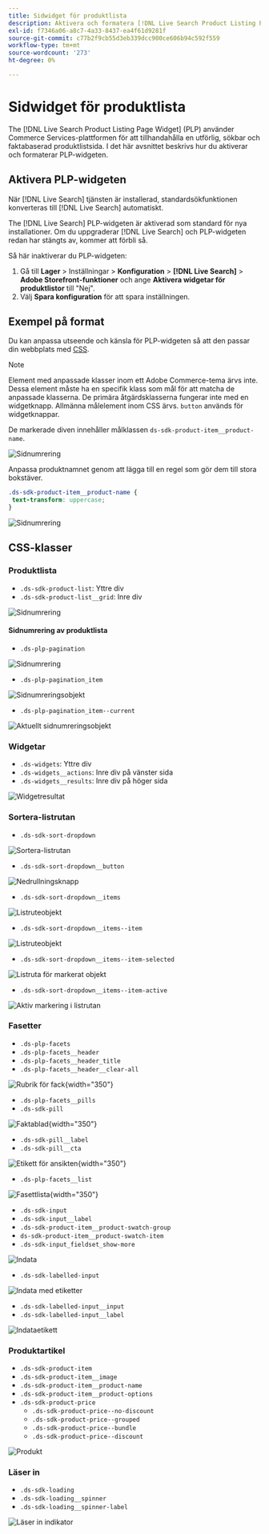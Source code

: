 ```yaml
---
title: Sidwidget för produktlista
description: Aktivera och formatera [!DNL Live Search Product Listing Page Widget]
exl-id: f7346a06-a8c7-4a33-8437-ea4f61d9281f
source-git-commit: c77b2f9cb55d3eb339dcc900ce606b94c592f559
workflow-type: tm+mt
source-wordcount: '273'
ht-degree: 0%

---
```


# Sidwidget för produktlista

The [!DNL Live Search Product Listing Page Widget] (PLP) använder Commerce Services-plattformen för att tillhandahålla en utförlig, sökbar och faktabaserad produktlistsida. I det här avsnittet beskrivs hur du aktiverar och formaterar PLP-widgeten.

## Aktivera PLP-widgeten

När [!DNL Live Search] tjänsten är installerad, standardsökfunktionen konverteras till [!DNL Live Search] automatiskt.

The [!DNL Live Search] PLP-widgeten är aktiverad som standard för nya installationer. Om du uppgraderar [!DNL Live Search] och PLP-widgeten redan har stängts av, kommer att förbli så.

Så här inaktiverar du PLP-widgeten:

1. Gå till **Lager** > Inställningar > **Konfiguration** > **[!DNL Live Search]** > **Adobe Storefront-funktioner** och ange **Aktivera widgetar för produktlistor** till &quot;Nej&quot;.
1. Välj **Spara konfiguration** för att spara inställningen.

## Exempel på format

Du kan anpassa utseende och känsla för PLP-widgeten så att den passar din webbplats med [CSS](https://developer.adobe.com/commerce/frontend-core/guide/css/).

>[!NOTE]
>
>Element med anpassade klasser inom ett Adobe Commerce-tema ärvs inte. Dessa element måste ha en specifik klass som mål för att matcha de anpassade klasserna. De primära åtgärdsklasserna fungerar inte med en widgetknapp.
>Allmänna målelement inom CSS ärvs. `button` används för widgetknappar.

De markerade diven innehåller målklassen `ds-sdk-product-item__product-name`.

![Sidnumrering](assets/plp-css-example.png)

Anpassa produktnamnet genom att lägga till en regel som gör dem till stora bokstäver.

```css
.ds-sdk-product-item__product-name {
 text-transform: uppercase;
}
```

![Sidnumrering](assets/plp-css-example-after.png)

## CSS-klasser

### Produktlista

* `.ds-sdk-product-list`: Yttre div
* `.ds-sdk-product-list__grid`: Inre div

![Sidnumrering](assets/plp-css-product-list.png)

#### Sidnumrering av produktlista

* `.ds-plp-pagination`

![Sidnumrering](assets/plp-css-pagination.png)

* `.ds-plp-pagination_item`

![Sidnumreringsobjekt](assets/plp-css-pagination-item.png)

* `.ds-plp-pagination_item--current`

![Aktuellt sidnumreringsobjekt](assets/plp-css-pagination-item-current.png)

### Widgetar

* `.ds-widgets`: Yttre div
* `.ds-widgets__actions`: Inre div på vänster sida
* `.ds-widgets__results`: Inre div på höger sida

![Widgetresultat](assets/plp-css-widgets.png)

### Sortera-listrutan

* `.ds-sdk-sort-dropdown`

![Sortera-listrutan](assets/plp-css-dropdown.png)

* `.ds-sdk-sort-dropdown__button`

![Nedrullningsknapp](assets/plp-css-dropdown-button.png)

* `.ds-sdk-sort-dropdown__items`

![Listruteobjekt](assets/plp-css-dropdown-items.png)

* `.ds-sdk-sort-dropdown__items--item`

![Listruteobjekt](assets/plp-css-dropdown-item.png)

* `.ds-sdk-sort-dropdown__items--item-selected`

![Listruta för markerat objekt](assets/plp-css-dropdown-selected.png)

* `.ds-sdk-sort-dropdown__items--item-active`

![Aktiv markering i listrutan](assets/plp-css-dropdown-active.png)

### Fasetter

* `.ds-plp-facets`
* `.ds-plp-facets__header`
* `.ds-plp-facets__header_title`
* `.ds-plp-facets__header__clear-all`

![Rubrik för fack](assets/plp-css-facets-title-clear.png){width="350"}

* `.ds-plp-facets__pills`
* `.ds-sdk-pill`

![Faktablad](assets/plp-css-facets-pill.png){width="350"}

* `.ds-sdk-pill__label`
* `.ds-sdk-pill__cta`

![Etikett för ansikten](assets/plp-css-pill-label-cta.png){width="350"}

* `.ds-plp-facets__list`

![Fasettlista](assets/plp-css-facets-list.png){width="350"}

* `.ds-sdk-input`
* `.ds-sdk-input__label`
* `.ds-sdk-product-item__product-swatch-group`
* `ds-sdk-product-item__product-swatch-item`
* `.ds-sdk-input_fieldset_show-more`

![Indata](assets/plp-css-sdk-input.png)

* `.ds-sdk-labelled-input`

![Indata med etiketter](assets/plp-css-labelled-input.png)

* `.ds-sdk-labelled-input__input`
* `.ds-sdk-labelled-input__label`

![Indataetikett](assets/plp-css-labelled-input-label.png)

### Produktartikel

* `.ds-sdk-product-item`
* `.ds-sdk-product-item__image`
* `.ds-sdk-product-item__product-name`
* `.ds-sdk-product-item__product-options`
* `.ds-sdk-product-price`
   * `.ds-sdk-product-price--no-discount`
   * `.ds-sdk-product-price--grouped`
   * `.ds-sdk-product-price--bundle`
   * `.ds-sdk-product-price--discount`

![Produkt](assets/plp-css-product.png)

### Läser in

* `.ds-sdk-loading`
* `.ds-sdk-loading__spinner`
* `.ds-sdk-loading__spinner-label`

![Läser in indikator](assets/plp-css-loading.png)

